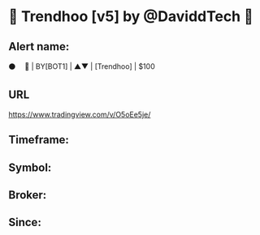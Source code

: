 # 🚀 Trendhoo [v5] by @DaviddTech 🤖

## Alert name:
⚫️       🤖 | BY[BOT1] | ▲▼ | [Trendhoo] | $100

## URL
https://www.tradingview.com/v/O5oEe5je/

## Timeframe:

## Symbol:

## Broker:

## Since:

